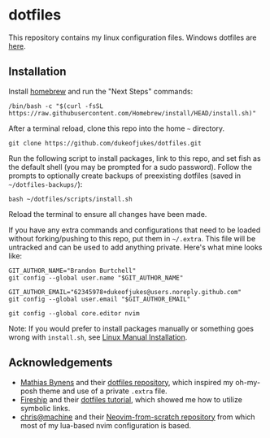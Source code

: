 # dotfiles

This repository contains my linux configuration files. Windows dotfiles are [here](https://github.com/dukeofjukes/dotfiles-windows).

## Installation

Install [homebrew](https://brew.sh) and run the "Next Steps" commands:

```
/bin/bash -c "$(curl -fsSL https://raw.githubusercontent.com/Homebrew/install/HEAD/install.sh)"
```

After a terminal reload, clone this repo into the home `~` directory.

```
git clone https://github.com/dukeofjukes/dotfiles.git
```

Run the following script to install packages, link to this repo, and set fish as the default shell (you may be prompted for a sudo password). Follow the prompts to optionally create backups of preexisting dotfiles (saved in `~/dotfiles-backups/`):

```
bash ~/dotfiles/scripts/install.sh
```

Reload the terminal to ensure all changes have been made.

If you have any extra commands and configurations that need to be loaded without forking/pushing to this repo, put them in `~/.extra`. This file will be untracked and can be used to add anything private. Here's what mine looks like:

```
GIT_AUTHOR_NAME="Brandon Burtchell"
git config --global user.name "$GIT_AUTHOR_NAME"

GIT_AUTHOR_EMAIL="62345978+dukeofjukes@users.noreply.github.com"
git config --global user.email "$GIT_AUTHOR_EMAIL"

git config --global core.editor nvim
```

Note: If you would prefer to install packages manually or something goes wrong with `install.sh`, see [Linux Manual Installation](https://github.com/dukeofjukes/dotfiles/blob/main/manual.md).

## Acknowledgements

- [Mathias Bynens](https://github.com/mathiasbynens) and their [dotfiles repository](https://github.com/mathiasbynens/dotfiles), which inspired my oh-my-posh theme and use of a private `.extra` file.
- [Fireship](https://www.youtube.com/c/Fireship) and their [dotfiles tutorial](https://www.youtube.com/watch?v=r_MpUP6aKiQ), which showed me how to utilize symbolic links.
- [chris@machine](https://github.com/LunarVim) and their [Neovim-from-scratch repository](https://github.com/LunarVim/Neovim-from-scratch) from which most of my lua-based nvim configuration is based.
